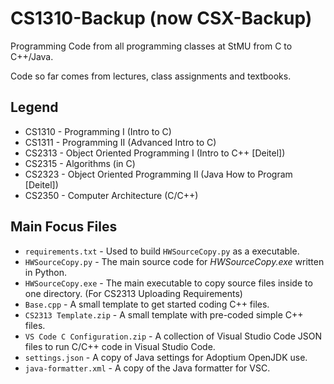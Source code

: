 # CS1310-Backup (now CSX-Backup)
Programming Code from all programming classes at StMU from C to C++/Java.

Code so far comes from lectures, class assignments and textbooks.

## Legend
- CS1310 - Programming I (Intro to C)
- CS1311 - Programming II (Advanced Intro to C)
- CS2313 - Object Oriented Programming I (Intro to C++ [Deitel])
- CS2315 - Algorithms (in C)
- CS2323 - Object Oriented Programming II (Java How to Program [Deitel])
- CS2350 - Computer Architecture (C/C++)

## Main Focus Files
- `requirements.txt` - Used to build `HWSourceCopy.py` as a executable.
- `HWSourceCopy.py` - The main source code for *HWSourceCopy.exe* written in Python.
- `HWSourceCopy.exe` - The main executable to copy source files inside to one directory. (For CS2313 Uploading Requirements)
- `Base.cpp` - A small template to get started coding C++ files.
- `CS2313 Template.zip` - A small template with pre-coded simple C++ files.
- `VS Code C Configuration.zip` - A collection of Visual Studio Code JSON files to run C/C++ code in Visual Studio Code.
- `settings.json` - A copy of Java settings for Adoptium OpenJDK use.
- `java-formatter.xml` - A copy of the Java formatter for VSC.
